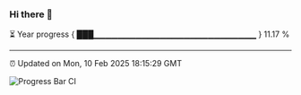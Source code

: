 ### Hi there 👋

⏳ Year progress { ███▁▁▁▁▁▁▁▁▁▁▁▁▁▁▁▁▁▁▁▁▁▁▁▁▁▁▁ } 11.17 %

---

⏰ Updated on Mon, 10 Feb 2025 18:15:29 GMT

![Progress Bar CI](https://github.com/code-lakshay/GitHub-Actions-Demo/workflows/Progress%20Bar%20CI/badge.svg)
